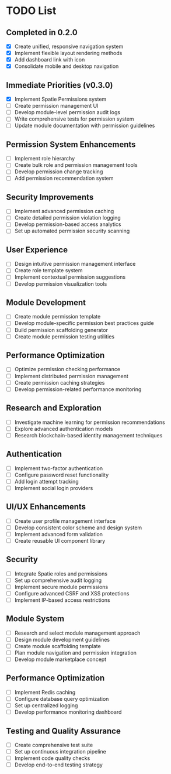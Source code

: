 # TODO List

## Completed in 0.2.0
- [x] Create unified, responsive navigation system
- [x] Implement flexible layout rendering methods
- [x] Add dashboard link with icon
- [x] Consolidate mobile and desktop navigation

## Immediate Priorities (v0.3.0)
- [x] Implement Spatie Permissions system
- [ ] Create permission management UI
- [ ] Develop module-level permission audit logs
- [ ] Write comprehensive tests for permission system
- [ ] Update module documentation with permission guidelines

## Permission System Enhancements
- [ ] Implement role hierarchy
- [ ] Create bulk role and permission management tools
- [ ] Develop permission change tracking
- [ ] Add permission recommendation system

## Security Improvements
- [ ] Implement advanced permission caching
- [ ] Create detailed permission violation logging
- [ ] Develop permission-based access analytics
- [ ] Set up automated permission security scanning

## User Experience
- [ ] Design intuitive permission management interface
- [ ] Create role template system
- [ ] Implement contextual permission suggestions
- [ ] Develop permission visualization tools

## Module Development
- [ ] Create module permission template
- [ ] Develop module-specific permission best practices guide
- [ ] Build permission scaffolding generator
- [ ] Create module permission testing utilities

## Performance Optimization
- [ ] Optimize permission checking performance
- [ ] Implement distributed permission management
- [ ] Create permission caching strategies
- [ ] Develop permission-related performance monitoring

## Research and Exploration
- [ ] Investigate machine learning for permission recommendations
- [ ] Explore advanced authentication models
- [ ] Research blockchain-based identity management techniques

## Authentication
- [ ] Implement two-factor authentication
- [ ] Configure password reset functionality
- [ ] Add login attempt tracking
- [ ] Implement social login providers

## UI/UX Enhancements
- [ ] Create user profile management interface
- [ ] Develop consistent color scheme and design system
- [ ] Implement advanced form validation
- [ ] Create reusable UI component library

## Security
- [ ] Integrate Spatie roles and permissions
- [ ] Set up comprehensive audit logging
- [ ] Implement secure module permissions
- [ ] Configure advanced CSRF and XSS protections
- [ ] Implement IP-based access restrictions

## Module System
- [ ] Research and select module management approach
- [ ] Design module development guidelines
- [ ] Create module scaffolding template
- [ ] Plan module navigation and permission integration
- [ ] Develop module marketplace concept

## Performance Optimization
- [ ] Implement Redis caching
- [ ] Configure database query optimization
- [ ] Set up centralized logging
- [ ] Develop performance monitoring dashboard

## Testing and Quality Assurance
- [ ] Create comprehensive test suite
- [ ] Set up continuous integration pipeline
- [ ] Implement code quality checks
- [ ] Develop end-to-end testing strategy
